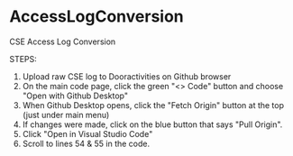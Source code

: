 # AccessLogConversion
CSE Access Log Conversion

STEPS: 
1. Upload raw CSE log to Dooractivities on Github browser
2. On the main code page, click the green "<> Code" button and choose "Open with Github Desktop"
3. When Github Desktop opens, click the "Fetch Origin" button at the top (just under main menu)
4. If changes were made, click on the blue button that says "Pull Origin".
5. Click "Open in Visual Studio Code"
6. Scroll to lines 54 & 55 in the code. 
